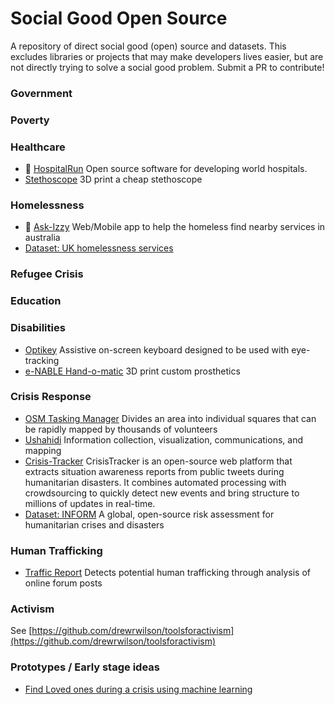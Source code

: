 # Social Good Open Source
A repository of direct social good (open) source and datasets.
This excludes libraries or projects that may make developers lives easier, but are not directly trying to solve a social good problem.
Submit a PR to contribute!

### Government

### Poverty

### Healthcare
- :star2: [HospitalRun](https://github.com/HospitalRun/hospitalrun-frontend) Open source software for developing world hospitals.
- [Stethoscope](https://github.com/GliaX/Stethoscope) 3D print a cheap stethoscope

### Homelessness
- :star2: [Ask-Izzy](https://github.com/ask-izzy/ask-izzy) Web/Mobile app to help the homeless find nearby services in australia
- [Dataset: UK homelessness services](https://github.com/davidfurlong/UK-homeless-services-data)

### Refugee Crisis

### Education

### Disabilities
- [Optikey](https://github.com/OptiKey/OptiKey) Assistive on-screen keyboard designed to be used with eye-tracking 
- [e-NABLE Hand-o-matic](http://webapp.e-nable.me/) 3D print custom prosthetics

### Crisis Response
- [OSM Tasking Manager](https://github.com/hotosm/osm-tasking-manager2) Divides an area into individual squares that can be rapidly mapped by thousands of volunteers
- [Ushahidi](https://github.com/ushahidi/platform) Information collection, visualization, communications, and mapping
- [Crisis-Tracker](https://github.com/JakobRogstadius/CrisisTracker) CrisisTracker is an open-source web platform that extracts situation awareness reports from public tweets during humanitarian disasters. It combines automated processing with crowdsourcing to quickly detect new events and bring structure to millions of updates in real-time.
- [Dataset: INFORM](http://www.inform-index.org/) A global, open-source risk assessment for humanitarian crises and disasters

### Human Trafficking

- [Traffic Report](https://github.com/DBNess/traffic-report) Detects potential human trafficking through analysis of online forum posts

### Activism
See [https://github.com/drewrwilson/toolsforactivism](https://github.com/drewrwilson/toolsforactivism)

### Prototypes / Early stage ideas
- [Find Loved ones during a crisis using machine learning](https://github.com/cassidoo/found)
